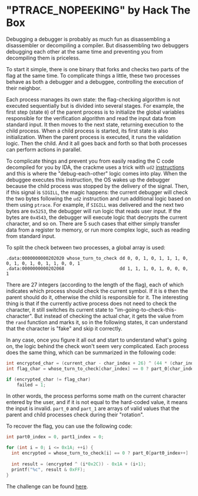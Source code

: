 
# "PTRACE_NOPEEKING" by Hack The Box

Debugging a debugger is probably as much fun as disassembling a disassembler or decompiling a compiler. But disassembling two debuggers debugging each other at the same time and preventing you from decompiling them is priceless.

To start it simple, there is one binary that forks and checks two parts of the flag at the same time. To complicate things a little, these two processes behave as both a debugger and a debuggee, controlling the execution of their neighbor.

Each process manages its own state: the flag-checking algorithm is not executed sequentially but is divided into several stages. For example, the first step (state `0`) of the parent process is to initialize the global variables responsible for the verification algorithm and read the input data from standard input. It then moves to the next state, returning execution to the child process. When a child process is started, its first state is also initialization. When the parent process is executed, it runs the validation logic. Then the child. And it all goes back and forth so that both processes can perform actions in parallel.

To complicate things and prevent you from easily reading the C code decompiled for you by IDA, the crackme uses a trick with `ud2` [instructions](https://www.felixcloutier.com/x86/ud) and this is where the "debug-each-other" logic comes into play. When the debuggee executes this instruction, the OS wakes up the debugger because the child process was stopped by the delivery of the signal. Then, if this signal is `SIGILL`, the magic happens: the current debugger will check the two bytes following the `ud2` instruction and run additional logic based on them using `ptrace`. For example, if `SIGILL` was delivered and the next two bytes are `0x5253`, the debugger will run logic that reads user input. If the bytes are `0x4543`, the debugger will execute logic that decrypts the current character, and so on. There are 5 such cases that either simply transfer data from a register to memory, or run more complex logic, such as reading from standard input.

To split the check between two processes, a global array is used:

```assembly
.data:0000000000202020 whose_turn_to_check dd 0, 0, 1, 0, 1, 1, 1, 0, 0, 1, 0, 1, 0, 1, 1, 0, 0, 1
.data:0000000000202068                     dd 1, 1, 1, 0, 1, 0, 0, 0, 1
```

There are 27 integers (according to the length of the flag), each of which indicates which process should check the current symbol. If it is `0` then the parent should do it, otherwise the child is responsible for it. The interesting thing is that if the currently active process does not need to check the character, it still switches its current state to "im-going-to-check-this-character". But instead of checking the actual char, it gets the value from the `rand` function and marks it, so in the following states, it can understand that the character is "fake" and skip it correctly.

In any case, once you figure it all out and start to understand what's going on, the logic behind the check won't seem very complicated. Each process does the same thing, which can be summarized in the following code:

```c
int encrypted_char = (current_char - char_index + 26) ^ (44 * (char_index - 1));
int flag_char = whose_turn_to_check[char_index] == 0 ? part_0[char_index] : part_1[char_index];

if (encrypted_char != flag_char)
	failed = 1;
```

In other words, the process performs some math on the current character entered by the user, and if it is not equal to the hard-coded value, it means the input is invalid. `part_0` and `part_1` are arrays of valid values that the parent and child processes check during their "rotation".

To recover the flag, you can use the following code:

```c
int part0_index = 0, part1_index = 0;

for (int i = 0; i <= 0x1A; ++i) {  
  int encrypted = whose_turn_to_check[i] == 0 ? part_0[part0_index++] : part_1[part1_index++];  
  
  int result = (encrypted ^ (i*0x2C)) - 0x1A + (i+1);  
  printf("%c", result & 0xFF);
}
```

The challenge can be found [here](https://app.hackthebox.com/challenges/PTRACE_NOPEEKING).
